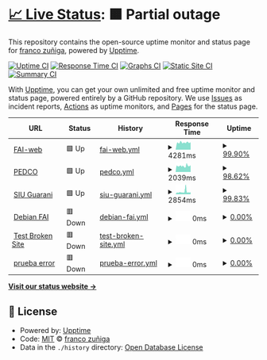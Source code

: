 # [📈 Live Status](https://demo.upptime.js.org): <!--live status--> **🟧 Partial outage**

This repository contains the open-source uptime monitor and status page for [franco zuñiga](francozuniga32.github.io), powered by [Upptime](https://github.com/upptime/upptime).

[![Uptime CI](https://github.com/francoZuniga32/pedco-status/workflows/Uptime%20CI/badge.svg)](https://github.com/francoZuniga32/pedco-status/actions?query=workflow%3A%22Uptime+CI%22)
[![Response Time CI](https://github.com/francoZuniga32/pedco-status/workflows/Response%20Time%20CI/badge.svg)](https://github.com/francoZuniga32/pedco-status/actions?query=workflow%3A%22Response+Time+CI%22)
[![Graphs CI](https://github.com/francoZuniga32/pedco-status/workflows/Graphs%20CI/badge.svg)](https://github.com/francoZuniga32/pedco-status/actions?query=workflow%3A%22Graphs+CI%22)
[![Static Site CI](https://github.com/francoZuniga32/pedco-status/workflows/Static%20Site%20CI/badge.svg)](https://github.com/francoZuniga32/pedco-status/actions?query=workflow%3A%22Static+Site+CI%22)
[![Summary CI](https://github.com/francoZuniga32/pedco-status/workflows/Summary%20CI/badge.svg)](https://github.com/francoZuniga32/pedco-status/actions?query=workflow%3A%22Summary+CI%22)

With [Upptime](https://upptime.js.org), you can get your own unlimited and free uptime monitor and status page, powered entirely by a GitHub repository. We use [Issues](https://github.com/francoZuniga32/pedco-status/issues) as incident reports, [Actions](https://github.com/francoZuniga32/pedco-status/actions) as uptime monitors, and [Pages](https://demo.upptime.js.org) for the status page.

<!--start: status pages-->
<!-- This summary is generated by Upptime (https://github.com/upptime/upptime) -->
<!-- Do not edit this manually, your changes will be overwritten -->
<!-- prettier-ignore -->
| URL | Status | History | Response Time | Uptime |
| --- | ------ | ------- | ------------- | ------ |
| <img alt="" src="https://icons.duckduckgo.com/ip3/faiweb.uncoma.edu.ar.ico" height="13"> [FAI-web](https://faiweb.uncoma.edu.ar/) | 🟩 Up | [fai-web.yml](https://github.com/francoZuniga32/pedco-status/commits/HEAD/history/fai-web.yml) | <details><summary><img alt="Response time graph" src="./graphs/fai-web/response-time-week.png" height="20"> 4281ms</summary><br><a href="https://francoZuniga32.github.io/pedco-status/history/fai-web"><img alt="Response time 4993" src="https://img.shields.io/endpoint?url=https%3A%2F%2Fraw.githubusercontent.com%2FfrancoZuniga32%2Fpedco-status%2FHEAD%2Fapi%2Ffai-web%2Fresponse-time.json"></a><br><a href="https://francoZuniga32.github.io/pedco-status/history/fai-web"><img alt="24-hour response time 4507" src="https://img.shields.io/endpoint?url=https%3A%2F%2Fraw.githubusercontent.com%2FfrancoZuniga32%2Fpedco-status%2FHEAD%2Fapi%2Ffai-web%2Fresponse-time-day.json"></a><br><a href="https://francoZuniga32.github.io/pedco-status/history/fai-web"><img alt="7-day response time 4281" src="https://img.shields.io/endpoint?url=https%3A%2F%2Fraw.githubusercontent.com%2FfrancoZuniga32%2Fpedco-status%2FHEAD%2Fapi%2Ffai-web%2Fresponse-time-week.json"></a><br><a href="https://francoZuniga32.github.io/pedco-status/history/fai-web"><img alt="30-day response time 4386" src="https://img.shields.io/endpoint?url=https%3A%2F%2Fraw.githubusercontent.com%2FfrancoZuniga32%2Fpedco-status%2FHEAD%2Fapi%2Ffai-web%2Fresponse-time-month.json"></a><br><a href="https://francoZuniga32.github.io/pedco-status/history/fai-web"><img alt="1-year response time 5082" src="https://img.shields.io/endpoint?url=https%3A%2F%2Fraw.githubusercontent.com%2FfrancoZuniga32%2Fpedco-status%2FHEAD%2Fapi%2Ffai-web%2Fresponse-time-year.json"></a></details> | <details><summary><a href="https://francoZuniga32.github.io/pedco-status/history/fai-web">99.90%</a></summary><a href="https://francoZuniga32.github.io/pedco-status/history/fai-web"><img alt="All-time uptime 94.97%" src="https://img.shields.io/endpoint?url=https%3A%2F%2Fraw.githubusercontent.com%2FfrancoZuniga32%2Fpedco-status%2FHEAD%2Fapi%2Ffai-web%2Fuptime.json"></a><br><a href="https://francoZuniga32.github.io/pedco-status/history/fai-web"><img alt="24-hour uptime 99.30%" src="https://img.shields.io/endpoint?url=https%3A%2F%2Fraw.githubusercontent.com%2FfrancoZuniga32%2Fpedco-status%2FHEAD%2Fapi%2Ffai-web%2Fuptime-day.json"></a><br><a href="https://francoZuniga32.github.io/pedco-status/history/fai-web"><img alt="7-day uptime 99.90%" src="https://img.shields.io/endpoint?url=https%3A%2F%2Fraw.githubusercontent.com%2FfrancoZuniga32%2Fpedco-status%2FHEAD%2Fapi%2Ffai-web%2Fuptime-week.json"></a><br><a href="https://francoZuniga32.github.io/pedco-status/history/fai-web"><img alt="30-day uptime 99.66%" src="https://img.shields.io/endpoint?url=https%3A%2F%2Fraw.githubusercontent.com%2FfrancoZuniga32%2Fpedco-status%2FHEAD%2Fapi%2Ffai-web%2Fuptime-month.json"></a><br><a href="https://francoZuniga32.github.io/pedco-status/history/fai-web"><img alt="1-year uptime 95.07%" src="https://img.shields.io/endpoint?url=https%3A%2F%2Fraw.githubusercontent.com%2FfrancoZuniga32%2Fpedco-status%2FHEAD%2Fapi%2Ffai-web%2Fuptime-year.json"></a></details>
| <img alt="" src="https://icons.duckduckgo.com/ip3/pedco.uncoma.edu.ar.ico" height="13"> [PEDCO](https://pedco.uncoma.edu.ar/) | 🟩 Up | [pedco.yml](https://github.com/francoZuniga32/pedco-status/commits/HEAD/history/pedco.yml) | <details><summary><img alt="Response time graph" src="./graphs/pedco/response-time-week.png" height="20"> 2039ms</summary><br><a href="https://francoZuniga32.github.io/pedco-status/history/pedco"><img alt="Response time 2678" src="https://img.shields.io/endpoint?url=https%3A%2F%2Fraw.githubusercontent.com%2FfrancoZuniga32%2Fpedco-status%2FHEAD%2Fapi%2Fpedco%2Fresponse-time.json"></a><br><a href="https://francoZuniga32.github.io/pedco-status/history/pedco"><img alt="24-hour response time 1991" src="https://img.shields.io/endpoint?url=https%3A%2F%2Fraw.githubusercontent.com%2FfrancoZuniga32%2Fpedco-status%2FHEAD%2Fapi%2Fpedco%2Fresponse-time-day.json"></a><br><a href="https://francoZuniga32.github.io/pedco-status/history/pedco"><img alt="7-day response time 2039" src="https://img.shields.io/endpoint?url=https%3A%2F%2Fraw.githubusercontent.com%2FfrancoZuniga32%2Fpedco-status%2FHEAD%2Fapi%2Fpedco%2Fresponse-time-week.json"></a><br><a href="https://francoZuniga32.github.io/pedco-status/history/pedco"><img alt="30-day response time 3281" src="https://img.shields.io/endpoint?url=https%3A%2F%2Fraw.githubusercontent.com%2FfrancoZuniga32%2Fpedco-status%2FHEAD%2Fapi%2Fpedco%2Fresponse-time-month.json"></a><br><a href="https://francoZuniga32.github.io/pedco-status/history/pedco"><img alt="1-year response time 2788" src="https://img.shields.io/endpoint?url=https%3A%2F%2Fraw.githubusercontent.com%2FfrancoZuniga32%2Fpedco-status%2FHEAD%2Fapi%2Fpedco%2Fresponse-time-year.json"></a></details> | <details><summary><a href="https://francoZuniga32.github.io/pedco-status/history/pedco">98.62%</a></summary><a href="https://francoZuniga32.github.io/pedco-status/history/pedco"><img alt="All-time uptime 99.34%" src="https://img.shields.io/endpoint?url=https%3A%2F%2Fraw.githubusercontent.com%2FfrancoZuniga32%2Fpedco-status%2FHEAD%2Fapi%2Fpedco%2Fuptime.json"></a><br><a href="https://francoZuniga32.github.io/pedco-status/history/pedco"><img alt="24-hour uptime 99.36%" src="https://img.shields.io/endpoint?url=https%3A%2F%2Fraw.githubusercontent.com%2FfrancoZuniga32%2Fpedco-status%2FHEAD%2Fapi%2Fpedco%2Fuptime-day.json"></a><br><a href="https://francoZuniga32.github.io/pedco-status/history/pedco"><img alt="7-day uptime 98.62%" src="https://img.shields.io/endpoint?url=https%3A%2F%2Fraw.githubusercontent.com%2FfrancoZuniga32%2Fpedco-status%2FHEAD%2Fapi%2Fpedco%2Fuptime-week.json"></a><br><a href="https://francoZuniga32.github.io/pedco-status/history/pedco"><img alt="30-day uptime 98.40%" src="https://img.shields.io/endpoint?url=https%3A%2F%2Fraw.githubusercontent.com%2FfrancoZuniga32%2Fpedco-status%2FHEAD%2Fapi%2Fpedco%2Fuptime-month.json"></a><br><a href="https://francoZuniga32.github.io/pedco-status/history/pedco"><img alt="1-year uptime 99.09%" src="https://img.shields.io/endpoint?url=https%3A%2F%2Fraw.githubusercontent.com%2FfrancoZuniga32%2Fpedco-status%2FHEAD%2Fapi%2Fpedco%2Fuptime-year.json"></a></details>
| <img alt="" src="https://icons.duckduckgo.com/ip3/siufai.uncoma.edu.ar.ico" height="13"> [SIU Guarani](https://siufai.uncoma.edu.ar/informatica) | 🟩 Up | [siu-guarani.yml](https://github.com/francoZuniga32/pedco-status/commits/HEAD/history/siu-guarani.yml) | <details><summary><img alt="Response time graph" src="./graphs/siu-guarani/response-time-week.png" height="20"> 2854ms</summary><br><a href="https://francoZuniga32.github.io/pedco-status/history/siu-guarani"><img alt="Response time 3380" src="https://img.shields.io/endpoint?url=https%3A%2F%2Fraw.githubusercontent.com%2FfrancoZuniga32%2Fpedco-status%2FHEAD%2Fapi%2Fsiu-guarani%2Fresponse-time.json"></a><br><a href="https://francoZuniga32.github.io/pedco-status/history/siu-guarani"><img alt="24-hour response time 2285" src="https://img.shields.io/endpoint?url=https%3A%2F%2Fraw.githubusercontent.com%2FfrancoZuniga32%2Fpedco-status%2FHEAD%2Fapi%2Fsiu-guarani%2Fresponse-time-day.json"></a><br><a href="https://francoZuniga32.github.io/pedco-status/history/siu-guarani"><img alt="7-day response time 2854" src="https://img.shields.io/endpoint?url=https%3A%2F%2Fraw.githubusercontent.com%2FfrancoZuniga32%2Fpedco-status%2FHEAD%2Fapi%2Fsiu-guarani%2Fresponse-time-week.json"></a><br><a href="https://francoZuniga32.github.io/pedco-status/history/siu-guarani"><img alt="30-day response time 3505" src="https://img.shields.io/endpoint?url=https%3A%2F%2Fraw.githubusercontent.com%2FfrancoZuniga32%2Fpedco-status%2FHEAD%2Fapi%2Fsiu-guarani%2Fresponse-time-month.json"></a><br><a href="https://francoZuniga32.github.io/pedco-status/history/siu-guarani"><img alt="1-year response time 3616" src="https://img.shields.io/endpoint?url=https%3A%2F%2Fraw.githubusercontent.com%2FfrancoZuniga32%2Fpedco-status%2FHEAD%2Fapi%2Fsiu-guarani%2Fresponse-time-year.json"></a></details> | <details><summary><a href="https://francoZuniga32.github.io/pedco-status/history/siu-guarani">99.83%</a></summary><a href="https://francoZuniga32.github.io/pedco-status/history/siu-guarani"><img alt="All-time uptime 96.63%" src="https://img.shields.io/endpoint?url=https%3A%2F%2Fraw.githubusercontent.com%2FfrancoZuniga32%2Fpedco-status%2FHEAD%2Fapi%2Fsiu-guarani%2Fuptime.json"></a><br><a href="https://francoZuniga32.github.io/pedco-status/history/siu-guarani"><img alt="24-hour uptime 100.00%" src="https://img.shields.io/endpoint?url=https%3A%2F%2Fraw.githubusercontent.com%2FfrancoZuniga32%2Fpedco-status%2FHEAD%2Fapi%2Fsiu-guarani%2Fuptime-day.json"></a><br><a href="https://francoZuniga32.github.io/pedco-status/history/siu-guarani"><img alt="7-day uptime 99.83%" src="https://img.shields.io/endpoint?url=https%3A%2F%2Fraw.githubusercontent.com%2FfrancoZuniga32%2Fpedco-status%2FHEAD%2Fapi%2Fsiu-guarani%2Fuptime-week.json"></a><br><a href="https://francoZuniga32.github.io/pedco-status/history/siu-guarani"><img alt="30-day uptime 99.16%" src="https://img.shields.io/endpoint?url=https%3A%2F%2Fraw.githubusercontent.com%2FfrancoZuniga32%2Fpedco-status%2FHEAD%2Fapi%2Fsiu-guarani%2Fuptime-month.json"></a><br><a href="https://francoZuniga32.github.io/pedco-status/history/siu-guarani"><img alt="1-year uptime 95.36%" src="https://img.shields.io/endpoint?url=https%3A%2F%2Fraw.githubusercontent.com%2FfrancoZuniga32%2Fpedco-status%2FHEAD%2Fapi%2Fsiu-guarani%2Fuptime-year.json"></a></details>
| <img alt="" src="https://icons.duckduckgo.com/ip3/debianfai.fi.uncoma.edu.ar.ico" height="13"> [Debian FAI](http://debianfai.fi.uncoma.edu.ar/) | 🟥 Down | [debian-fai.yml](https://github.com/francoZuniga32/pedco-status/commits/HEAD/history/debian-fai.yml) | <details><summary><img alt="Response time graph" src="./graphs/debian-fai/response-time-week.png" height="20"> 0ms</summary><br><a href="https://francoZuniga32.github.io/pedco-status/history/debian-fai"><img alt="Response time 1304" src="https://img.shields.io/endpoint?url=https%3A%2F%2Fraw.githubusercontent.com%2FfrancoZuniga32%2Fpedco-status%2FHEAD%2Fapi%2Fdebian-fai%2Fresponse-time.json"></a><br><a href="https://francoZuniga32.github.io/pedco-status/history/debian-fai"><img alt="24-hour response time 0" src="https://img.shields.io/endpoint?url=https%3A%2F%2Fraw.githubusercontent.com%2FfrancoZuniga32%2Fpedco-status%2FHEAD%2Fapi%2Fdebian-fai%2Fresponse-time-day.json"></a><br><a href="https://francoZuniga32.github.io/pedco-status/history/debian-fai"><img alt="7-day response time 0" src="https://img.shields.io/endpoint?url=https%3A%2F%2Fraw.githubusercontent.com%2FfrancoZuniga32%2Fpedco-status%2FHEAD%2Fapi%2Fdebian-fai%2Fresponse-time-week.json"></a><br><a href="https://francoZuniga32.github.io/pedco-status/history/debian-fai"><img alt="30-day response time 0" src="https://img.shields.io/endpoint?url=https%3A%2F%2Fraw.githubusercontent.com%2FfrancoZuniga32%2Fpedco-status%2FHEAD%2Fapi%2Fdebian-fai%2Fresponse-time-month.json"></a><br><a href="https://francoZuniga32.github.io/pedco-status/history/debian-fai"><img alt="1-year response time 1369" src="https://img.shields.io/endpoint?url=https%3A%2F%2Fraw.githubusercontent.com%2FfrancoZuniga32%2Fpedco-status%2FHEAD%2Fapi%2Fdebian-fai%2Fresponse-time-year.json"></a></details> | <details><summary><a href="https://francoZuniga32.github.io/pedco-status/history/debian-fai">0.00%</a></summary><a href="https://francoZuniga32.github.io/pedco-status/history/debian-fai"><img alt="All-time uptime 79.70%" src="https://img.shields.io/endpoint?url=https%3A%2F%2Fraw.githubusercontent.com%2FfrancoZuniga32%2Fpedco-status%2FHEAD%2Fapi%2Fdebian-fai%2Fuptime.json"></a><br><a href="https://francoZuniga32.github.io/pedco-status/history/debian-fai"><img alt="24-hour uptime 0.00%" src="https://img.shields.io/endpoint?url=https%3A%2F%2Fraw.githubusercontent.com%2FfrancoZuniga32%2Fpedco-status%2FHEAD%2Fapi%2Fdebian-fai%2Fuptime-day.json"></a><br><a href="https://francoZuniga32.github.io/pedco-status/history/debian-fai"><img alt="7-day uptime 0.00%" src="https://img.shields.io/endpoint?url=https%3A%2F%2Fraw.githubusercontent.com%2FfrancoZuniga32%2Fpedco-status%2FHEAD%2Fapi%2Fdebian-fai%2Fuptime-week.json"></a><br><a href="https://francoZuniga32.github.io/pedco-status/history/debian-fai"><img alt="30-day uptime 0.00%" src="https://img.shields.io/endpoint?url=https%3A%2F%2Fraw.githubusercontent.com%2FfrancoZuniga32%2Fpedco-status%2FHEAD%2Fapi%2Fdebian-fai%2Fuptime-month.json"></a><br><a href="https://francoZuniga32.github.io/pedco-status/history/debian-fai"><img alt="1-year uptime 73.70%" src="https://img.shields.io/endpoint?url=https%3A%2F%2Fraw.githubusercontent.com%2FfrancoZuniga32%2Fpedco-status%2FHEAD%2Fapi%2Fdebian-fai%2Fuptime-year.json"></a></details>
| <img alt="" src="https://icons.duckduckgo.com/ip3/thissitedoesnotexist.koj.co.ico" height="13"> [Test Broken Site](https://thissitedoesnotexist.koj.co) | 🟥 Down | [test-broken-site.yml](https://github.com/francoZuniga32/pedco-status/commits/HEAD/history/test-broken-site.yml) | <details><summary><img alt="Response time graph" src="./graphs/test-broken-site/response-time-week.png" height="20"> 0ms</summary><br><a href="https://francoZuniga32.github.io/pedco-status/history/test-broken-site"><img alt="Response time 0" src="https://img.shields.io/endpoint?url=https%3A%2F%2Fraw.githubusercontent.com%2FfrancoZuniga32%2Fpedco-status%2FHEAD%2Fapi%2Ftest-broken-site%2Fresponse-time.json"></a><br><a href="https://francoZuniga32.github.io/pedco-status/history/test-broken-site"><img alt="24-hour response time 0" src="https://img.shields.io/endpoint?url=https%3A%2F%2Fraw.githubusercontent.com%2FfrancoZuniga32%2Fpedco-status%2FHEAD%2Fapi%2Ftest-broken-site%2Fresponse-time-day.json"></a><br><a href="https://francoZuniga32.github.io/pedco-status/history/test-broken-site"><img alt="7-day response time 0" src="https://img.shields.io/endpoint?url=https%3A%2F%2Fraw.githubusercontent.com%2FfrancoZuniga32%2Fpedco-status%2FHEAD%2Fapi%2Ftest-broken-site%2Fresponse-time-week.json"></a><br><a href="https://francoZuniga32.github.io/pedco-status/history/test-broken-site"><img alt="30-day response time 0" src="https://img.shields.io/endpoint?url=https%3A%2F%2Fraw.githubusercontent.com%2FfrancoZuniga32%2Fpedco-status%2FHEAD%2Fapi%2Ftest-broken-site%2Fresponse-time-month.json"></a><br><a href="https://francoZuniga32.github.io/pedco-status/history/test-broken-site"><img alt="1-year response time 0" src="https://img.shields.io/endpoint?url=https%3A%2F%2Fraw.githubusercontent.com%2FfrancoZuniga32%2Fpedco-status%2FHEAD%2Fapi%2Ftest-broken-site%2Fresponse-time-year.json"></a></details> | <details><summary><a href="https://francoZuniga32.github.io/pedco-status/history/test-broken-site">0.00%</a></summary><a href="https://francoZuniga32.github.io/pedco-status/history/test-broken-site"><img alt="All-time uptime 0.00%" src="https://img.shields.io/endpoint?url=https%3A%2F%2Fraw.githubusercontent.com%2FfrancoZuniga32%2Fpedco-status%2FHEAD%2Fapi%2Ftest-broken-site%2Fuptime.json"></a><br><a href="https://francoZuniga32.github.io/pedco-status/history/test-broken-site"><img alt="24-hour uptime 0.00%" src="https://img.shields.io/endpoint?url=https%3A%2F%2Fraw.githubusercontent.com%2FfrancoZuniga32%2Fpedco-status%2FHEAD%2Fapi%2Ftest-broken-site%2Fuptime-day.json"></a><br><a href="https://francoZuniga32.github.io/pedco-status/history/test-broken-site"><img alt="7-day uptime 0.00%" src="https://img.shields.io/endpoint?url=https%3A%2F%2Fraw.githubusercontent.com%2FfrancoZuniga32%2Fpedco-status%2FHEAD%2Fapi%2Ftest-broken-site%2Fuptime-week.json"></a><br><a href="https://francoZuniga32.github.io/pedco-status/history/test-broken-site"><img alt="30-day uptime 0.00%" src="https://img.shields.io/endpoint?url=https%3A%2F%2Fraw.githubusercontent.com%2FfrancoZuniga32%2Fpedco-status%2FHEAD%2Fapi%2Ftest-broken-site%2Fuptime-month.json"></a><br><a href="https://francoZuniga32.github.io/pedco-status/history/test-broken-site"><img alt="1-year uptime 0.00%" src="https://img.shields.io/endpoint?url=https%3A%2F%2Fraw.githubusercontent.com%2FfrancoZuniga32%2Fpedco-status%2FHEAD%2Fapi%2Ftest-broken-site%2Fuptime-year.json"></a></details>
| <img alt="" src="https://icons.duckduckgo.com/ip3/cefai.fi.uncoma.edu.ar.ico" height="13"> [prueba error](https://cefai.fi.uncoma.edu.ar/) | 🟥 Down | [prueba-error.yml](https://github.com/francoZuniga32/pedco-status/commits/HEAD/history/prueba-error.yml) | <details><summary><img alt="Response time graph" src="./graphs/prueba-error/response-time-week.png" height="20"> 0ms</summary><br><a href="https://francoZuniga32.github.io/pedco-status/history/prueba-error"><img alt="Response time 0" src="https://img.shields.io/endpoint?url=https%3A%2F%2Fraw.githubusercontent.com%2FfrancoZuniga32%2Fpedco-status%2FHEAD%2Fapi%2Fprueba-error%2Fresponse-time.json"></a><br><a href="https://francoZuniga32.github.io/pedco-status/history/prueba-error"><img alt="24-hour response time 0" src="https://img.shields.io/endpoint?url=https%3A%2F%2Fraw.githubusercontent.com%2FfrancoZuniga32%2Fpedco-status%2FHEAD%2Fapi%2Fprueba-error%2Fresponse-time-day.json"></a><br><a href="https://francoZuniga32.github.io/pedco-status/history/prueba-error"><img alt="7-day response time 0" src="https://img.shields.io/endpoint?url=https%3A%2F%2Fraw.githubusercontent.com%2FfrancoZuniga32%2Fpedco-status%2FHEAD%2Fapi%2Fprueba-error%2Fresponse-time-week.json"></a><br><a href="https://francoZuniga32.github.io/pedco-status/history/prueba-error"><img alt="30-day response time 0" src="https://img.shields.io/endpoint?url=https%3A%2F%2Fraw.githubusercontent.com%2FfrancoZuniga32%2Fpedco-status%2FHEAD%2Fapi%2Fprueba-error%2Fresponse-time-month.json"></a><br><a href="https://francoZuniga32.github.io/pedco-status/history/prueba-error"><img alt="1-year response time 0" src="https://img.shields.io/endpoint?url=https%3A%2F%2Fraw.githubusercontent.com%2FfrancoZuniga32%2Fpedco-status%2FHEAD%2Fapi%2Fprueba-error%2Fresponse-time-year.json"></a></details> | <details><summary><a href="https://francoZuniga32.github.io/pedco-status/history/prueba-error">0.00%</a></summary><a href="https://francoZuniga32.github.io/pedco-status/history/prueba-error"><img alt="All-time uptime 0.00%" src="https://img.shields.io/endpoint?url=https%3A%2F%2Fraw.githubusercontent.com%2FfrancoZuniga32%2Fpedco-status%2FHEAD%2Fapi%2Fprueba-error%2Fuptime.json"></a><br><a href="https://francoZuniga32.github.io/pedco-status/history/prueba-error"><img alt="24-hour uptime 0.00%" src="https://img.shields.io/endpoint?url=https%3A%2F%2Fraw.githubusercontent.com%2FfrancoZuniga32%2Fpedco-status%2FHEAD%2Fapi%2Fprueba-error%2Fuptime-day.json"></a><br><a href="https://francoZuniga32.github.io/pedco-status/history/prueba-error"><img alt="7-day uptime 0.00%" src="https://img.shields.io/endpoint?url=https%3A%2F%2Fraw.githubusercontent.com%2FfrancoZuniga32%2Fpedco-status%2FHEAD%2Fapi%2Fprueba-error%2Fuptime-week.json"></a><br><a href="https://francoZuniga32.github.io/pedco-status/history/prueba-error"><img alt="30-day uptime 0.00%" src="https://img.shields.io/endpoint?url=https%3A%2F%2Fraw.githubusercontent.com%2FfrancoZuniga32%2Fpedco-status%2FHEAD%2Fapi%2Fprueba-error%2Fuptime-month.json"></a><br><a href="https://francoZuniga32.github.io/pedco-status/history/prueba-error"><img alt="1-year uptime 0.00%" src="https://img.shields.io/endpoint?url=https%3A%2F%2Fraw.githubusercontent.com%2FfrancoZuniga32%2Fpedco-status%2FHEAD%2Fapi%2Fprueba-error%2Fuptime-year.json"></a></details>

<!--end: status pages-->

[**Visit our status website →**](https://demo.upptime.js.org)

## 📄 License

- Powered by: [Upptime](https://github.com/upptime/upptime)
- Code: [MIT](./LICENSE) © [franco zuñiga](francozuniga32.github.io)
- Data in the `./history` directory: [Open Database License](https://opendatacommons.org/licenses/odbl/1-0/)

